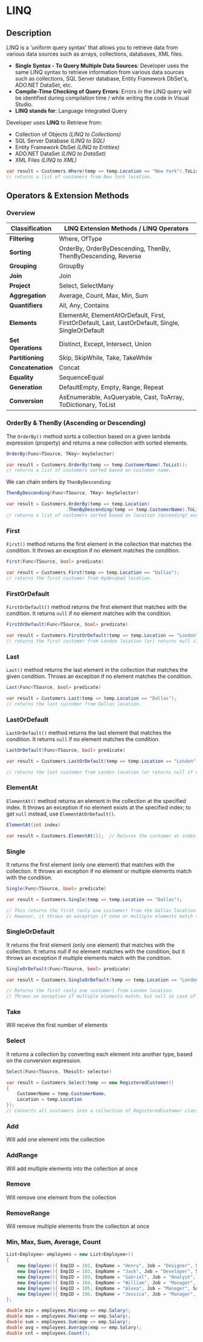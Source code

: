 # LINQ

## Description

LINQ is a 'uniform query syntax' that allows you to retrieve data from various data sources such as arrays, collections, databases, XML files.

- **Single Syntax - To Query Multiple Data Sources**: Developer uses the same LINQ syntax to retrieve information from various data sources such as collections, SQL Server database, Entity Framework DbSet's, ADO.NET DataSet, etc.
- **Compile-Time Checking of Query Errors**: Errors in the LINQ query will be identified during compilation time / while writing the code in Visual Studio.
- **LINQ stands for**: Language Integrated Query

Developer uses **LINQ** to Retrieve from:

- Collection of Objects *(LINQ to Collections)*
- SQL Server Database *(LINQ to SQL)*
- Entity Framework DbSet *(LINQ to Entities)*
- ADO.NET DataSet *(LINQ to DataSet)*
- XML Files *(LINQ to XML)*

```csharp
var result = Customers.Where(temp => temp.Location == "New York").ToList();
// returns a list of customers from New York location.
```

## Operators & Extension Methods

### Overview

| Classification     | LINQ Extension Methods / LINQ Operators                                                            |
|--------------------|----------------------------------------------------------------------------------------------------|
| **Filtering**      | Where, OfType                                                                                      |
| **Sorting**        | OrderBy, OrderByDescending, ThenBy, ThenByDescending, Reverse                                      |
| **Grouping**       | GroupBy                                                                                            |
| **Join**           | Join                                                                                               |
| **Project**        | Select, SelectMany                                                                                 |
| **Aggregation**    | Average, Count, Max, Min, Sum                                                                      |
| **Quantifiers**    | All, Any, Contains                                                                                 |
| **Elements**       | ElementAt, ElementAtOrDefault, First, FirstOrDefault, Last, LastOrDefault, Single, SingleOrDefault |
| **Set Operations** | Distinct, Except, Intersect, Union                                                                 |
| **Partitioning**   | Skip, SkipWhile, Take, TakeWhile                                                                   |
| **Concatenation**  | Concat                                                                                             |
| **Equality**       | SequenceEqual                                                                                      |
| **Generation**     | DefaultEmpty, Empty, Range, Repeat                                                                 |
| **Conversion**     | AsEnumerable, AsQueryable, Cast, ToArray, ToDictionary, ToList                                     |

### OrderBy & ThenBy (Ascending or Descending)

The `OrderBy()` method sorts a collection based on a given lambda expression (property) and returns a new collection with sorted elements.

```csharp
OrderBy(Func<TSource, TKey> keySelector)
```

```csharp
var result = Customers.OrderBy(temp => temp.CustomerName).ToList();
// returns a list of customers sorted based on customer name.
```

We can chain orders by `ThenByDescending`:

```csharp
ThenByDescending(Func<TSource, TKey> keySelector)
```

```csharp
var result = Customers.OrderBy(temp => temp.Location)
                      .ThenByDescending(temp => temp.CustomerName).ToList();
// returns a list of customers sorted based on location (ascending) and customer name (descending).
```

### First

`First()` method returns the first element in the collection that matches the condition. It throws an exception if no element matches the condition.

```csharp
First(Func<TSource, bool> predicate)
```

```csharp
var result = Customers.First(temp => temp.Location == "Dallas");
// returns the first customer from Hyderabad location.
```

### FirstOrDefault

`FirstOrDefault()` method returns the first element that matches with the condition. It returns `null` if no element matches with the condition.

```csharp
FirstOrDefault(Func<TSource, bool> predicate)
```

```csharp
var result = Customers.FirstOrDefault(temp => temp.Location == "London");
// returns the first customer from London location (or) returns null if not exists.
```

### Last

`Last()` method returns the last element in the collection that matches the given condition. Throws an exception if no element matches the condition.

```csharp
Last(Func<TSource, bool> predicate)
```

```csharp
var result = Customers.Last(temp => temp.Location == "Dallas");
// returns the last customer from Dallas location.
```

### LastOrDefault

`LastOrDefault()` method returns the last element that matches the condition. It returns `null` if no element matches the condition.

```csharp
LastOrDefault(Func<TSource, bool> predicate)
```

```csharp
var result = Customers.LastOrDefault(temp => temp.Location == "London");

// returns the last customer from London location (or returns null if not exists).
```

### ElementAt

`ElementAt()` method returns an element in the collection at the specified index. It throws an exception if no element exists at the specified index; to get `null` instead, use `ElementAtOrDefault()`.

```csharp
ElementAt(int index)
```

```csharp
var result = Customers.ElementAt(1);  // Returns the customer at index 1
```

### Single

It returns the first element (only one element) that matches with the collection. It throws an exception if no element or multiple elements match with the condition.

```csharp
Single(Func<TSource, bool> predicate)
```

```csharp
var result = Customers.Single(temp => temp.Location == "Dallas");

// This returns the first (only one customer) from the Dallas location.
// However, it throws an exception if none or multiple elements match the condition.
```

### SingleOrDefault

It returns the first element (only one element) that matches with the collection. It returns null if no element matches with the condition; but it throws an exception if multiple elements match with the condition.

```csharp
SingleOrDefault(Func<TSource, bool> predicate)
```

```csharp
var result = Customers.SingleOrDefault(temp => temp.Location == "London");

// Returns the first (only one customer) from London location.
// Throws an exception if multiple elements match; but null in case of no match.
```

### Take

Will receive the first number of elements

### Select

It returns a collection by converting each element into another type, based on the conversion expression.

```csharp
Select(Func<TSource, TResult> selector)
```

```csharp
var result = Customers.Select(temp => new RegisteredCustomer()
{
    CustomerName = temp.CustomerName,
    Location = temp.Location
});
// Converts all customers into a collection of RegisteredCustomer class.
```

### Add

Will add one element into the collection

### AddRange

Will add multiple elements into the collection at once

### Remove

Will remove one element from the collection

### RemoveRange

Will remove multiple elements from the collection at once

### Min, Max, Sum, Average, Count

```csharp
List<Employee> employees = new List<Employee>()
{
    new Employee(){ EmpID = 101, EmpName = "Henry", Job = "Designer", Salary = 900 },
    new Employee(){ EmpID = 102, EmpName = "Jack", Job = "Developer", Salary = 1200 },
    new Employee(){ EmpID = 103, EmpName = "Gabriel", Job = "Analyst", Salary = 650 },
    new Employee(){ EmpID = 104, EmpName = "William", Job = "Manager", Salary = 440 },
    new Employee(){ EmpID = 105, EmpName = "Alexa", Job = "Manager", Salary = 1100 },
    new Employee(){ EmpID = 106, EmpName = "Jessica", Job = "Manager", Salary = 800 }
};

double min = employees.Min(emp => emp.Salary);
double max = employees.Max(emp => emp.Salary);
double sum = employees.Sum(emp => emp.Salary);
double avg = employees.Average(emp => emp.Salary);
double cnt = employees.Count();
```
